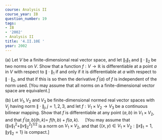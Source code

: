 ```yaml
---
course: Analysis II
course_year: IB
question_number: 19
tags:
- IB
- '2002'
- Analysis II
title: '4.II.10E '
year: 2002
---
```



(a) Let $V$ be a finite-dimensional real vector space, and let $\left\|_{1}\right\|_{1}$ and $\|\cdot\|_{2}$ be two norms on $V$. Show that a function $f: V \rightarrow \mathbb{R}$ is differentiable at a point $a$ in $V$ with respect to $\|\cdot\|_{1}$ if and only if it is differentiable at $a$ with respect to $\|\cdot\|_{2}$, and that if this is so then the derivative $f^{\prime}(a)$ of $f$ is independent of the norm used. [You may assume that all norms on a finite-dimensional vector space are equivalent.]

(b) Let $V_{1}, V_{2}$ and $V_{3}$ be finite-dimensional normed real vector spaces with $V_{j}$ having norm $\|\cdot\|_{j}, j=1,2,3$, and let $f: V_{1} \times V_{2} \rightarrow V_{3}$ be a continuous bilinear mapping. Show that $f$ is differentiable at any point $(a, b)$ in $V_{1} \times V_{2}$, and that $f^{\prime}(a, b)(h, k)=$ $f(h, b)+f(a, k) . \quad$ [You may assume that $\left(\|u\|_{1}^{2}+\|v\|_{2}^{2}\right)^{1 / 2}$ is a norm on $V_{1} \times V_{2}$, and that $\left\{(x, y) \in V_{1} \times V_{2}:\|x\|_{1}=1,\|y\|_{2}=1\right\}$ is compact.]